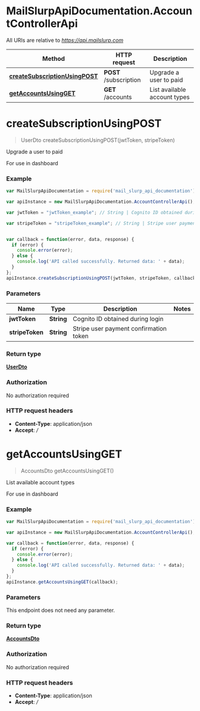 # MailSlurpApiDocumentation.AccountControllerApi

All URIs are relative to *https://api.mailslurp.com*

Method | HTTP request | Description
------------- | ------------- | -------------
[**createSubscriptionUsingPOST**](AccountControllerApi.md#createSubscriptionUsingPOST) | **POST** /subscription | Upgrade a user to paid
[**getAccountsUsingGET**](AccountControllerApi.md#getAccountsUsingGET) | **GET** /accounts | List available account types


<a name="createSubscriptionUsingPOST"></a>
# **createSubscriptionUsingPOST**
> UserDto createSubscriptionUsingPOST(jwtToken, stripeToken)

Upgrade a user to paid

For use in dashboard

### Example
```javascript
var MailSlurpApiDocumentation = require('mail_slurp_api_documentation');

var apiInstance = new MailSlurpApiDocumentation.AccountControllerApi();

var jwtToken = "jwtToken_example"; // String | Cognito ID obtained during login

var stripeToken = "stripeToken_example"; // String | Stripe user payment confirmation token


var callback = function(error, data, response) {
  if (error) {
    console.error(error);
  } else {
    console.log('API called successfully. Returned data: ' + data);
  }
};
apiInstance.createSubscriptionUsingPOST(jwtToken, stripeToken, callback);
```

### Parameters

Name | Type | Description  | Notes
------------- | ------------- | ------------- | -------------
 **jwtToken** | **String**| Cognito ID obtained during login | 
 **stripeToken** | **String**| Stripe user payment confirmation token | 

### Return type

[**UserDto**](UserDto.md)

### Authorization

No authorization required

### HTTP request headers

 - **Content-Type**: application/json
 - **Accept**: */*

<a name="getAccountsUsingGET"></a>
# **getAccountsUsingGET**
> AccountsDto getAccountsUsingGET()

List available account types

For use in dashboard

### Example
```javascript
var MailSlurpApiDocumentation = require('mail_slurp_api_documentation');

var apiInstance = new MailSlurpApiDocumentation.AccountControllerApi();

var callback = function(error, data, response) {
  if (error) {
    console.error(error);
  } else {
    console.log('API called successfully. Returned data: ' + data);
  }
};
apiInstance.getAccountsUsingGET(callback);
```

### Parameters
This endpoint does not need any parameter.

### Return type

[**AccountsDto**](AccountsDto.md)

### Authorization

No authorization required

### HTTP request headers

 - **Content-Type**: application/json
 - **Accept**: */*

